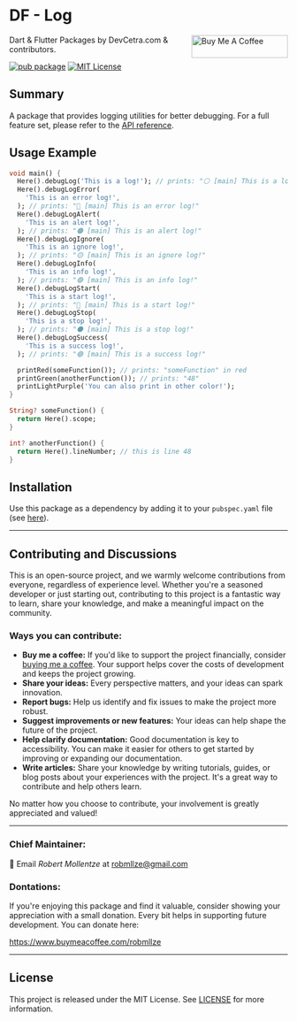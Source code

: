 # DF - Log

<a href="https://www.buymeacoffee.com/robmllze" target="_blank"><img align="right" src="https://cdn.buymeacoffee.com/buttons/default-orange.png" alt="Buy Me A Coffee" height="41" width="174"></a>

Dart & Flutter Packages by DevCetra.com & contributors.

[![pub package](https://img.shields.io/pub/v/df_log.svg)](https://pub.dev/packages/df_log)
[![MIT License](https://img.shields.io/badge/License-MIT-blue.svg)](https://raw.githubusercontent.com/robmllze/df_log/main/LICENSE)

## Summary

A package that provides logging utilities for better debugging. For a full feature set, please refer to the [API reference](https://pub.dev/documentation/df_log/).

## Usage Example

```dart
void main() {
  Here().debugLog('This is a log!'); // prints: "⚪️ [main] This is a log!"
  Here().debugLogError(
    'This is an error log!',
  ); // prints: "🔴 [main] This is an error log!"
  Here().debugLogAlert(
    'This is an alert log!',
  ); // prints: "🟠 [main] This is an alert log!"
  Here().debugLogIgnore(
    'This is an ignore log!',
  ); // prints: "🟡 [main] This is an ignore log!"
  Here().debugLogInfo(
    'This is an info log!',
  ); // prints: "🟣 [main] This is an info log!"
  Here().debugLogStart(
    'This is a start log!',
  ); // prints: "🔵 [main] This is a start log!"
  Here().debugLogStop(
    'This is a stop log!',
  ); // prints: "⚫ [main] This is a stop log!"
  Here().debugLogSuccess(
    'This is a success log!',
  ); // prints: "🟢 [main] This is a success log!"

  printRed(someFunction()); // prints: "someFunction" in red
  printGreen(anotherFunction()); // prints: "48"
  printLightPurple('You can also print in other color!');
}

String? someFunction() {
  return Here().scope;
}

int? anotherFunction() {
  return Here().lineNumber; // this is line 48
}
```

## Installation

Use this package as a dependency by adding it to your `pubspec.yaml` file (see [here](https://pub.dev/packages/df_log/install)).

---

## Contributing and Discussions

This is an open-source project, and we warmly welcome contributions from everyone, regardless of experience level. Whether you're a seasoned developer or just starting out, contributing to this project is a fantastic way to learn, share your knowledge, and make a meaningful impact on the community.

### Ways you can contribute:

- **Buy me a coffee:** If you'd like to support the project financially, consider [buying me a coffee](https://www.buymeacoffee.com/robmllze). Your support helps cover the costs of development and keeps the project growing.
- **Share your ideas:** Every perspective matters, and your ideas can spark innovation.
- **Report bugs:** Help us identify and fix issues to make the project more robust.
- **Suggest improvements or new features:** Your ideas can help shape the future of the project.
- **Help clarify documentation:** Good documentation is key to accessibility. You can make it easier for others to get started by improving or expanding our documentation.
- **Write articles:** Share your knowledge by writing tutorials, guides, or blog posts about your experiences with the project. It's a great way to contribute and help others learn.

No matter how you choose to contribute, your involvement is greatly appreciated and valued!

---

### Chief Maintainer:

📧 Email _Robert Mollentze_ at robmllze@gmail.com

### Dontations:

If you're enjoying this package and find it valuable, consider showing your appreciation with a small donation. Every bit helps in supporting future development. You can donate here:

https://www.buymeacoffee.com/robmllze

---

## License

This project is released under the MIT License. See [LICENSE](https://raw.githubusercontent.com/robmllze/df_log/main/LICENSE) for more information.
